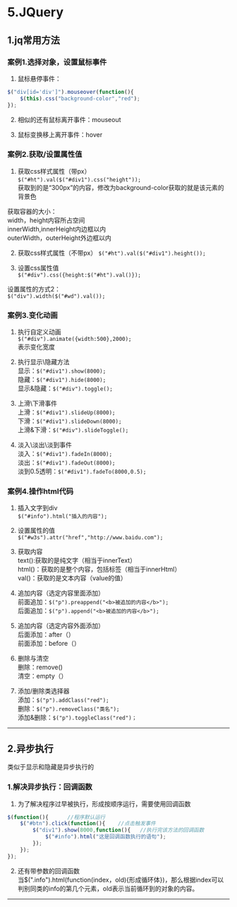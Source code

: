 # 5.JQuery  

## 1.jq常用方法    
### 案例1.选择对象，设置鼠标事件  
1. 鼠标悬停事件：  
```javascript
$("div[id='div']").mouseover(function(){
	$(this).css("background-color","red");
});
```  

2. 相似的还有鼠标离开事件：mouseout  

3. 鼠标变换移上离开事件：hover  

### 案例2.获取/设置属性值  
1. 获取css样式属性（带px）  
``$("#ht").val($("#div1").css("height"));``  
获取到的是“300px”的内容，修改为background-color获取的就是该元素的背景色  
 
获取容器的大小：  
width，height内容所占空间  
innerWidth,innerHeight内边框以内  
outerWidth，outerHeight外边框以内  

2. 获取css样式属性（不带px） 
``$("#ht").val($("#div1").height());``  

3. 设置css属性值  
``$("#div").css({height:$("#ht").val()});``  

设置属性的方式2：  
``$("div").width($("#wd").val());``  

### 案例3.变化动画  
1. 执行自定义动画  
``$("#div").animate({width:500},2000);``  
表示变化宽度  

2. 执行显示\隐藏方法  
显示：``$("#div1").show(8000);``  
隐藏：``$("#div1").hide(8000);``  
显示&隐藏：``$("#div").toggle();``  

3. 上滑\下滑事件  
上滑：``$("#div1").slideUp(8000);``  
下滑：``$("#div1").slideDown(8000);``  
上滑&下滑：``$("#div").slideToggle();``  

5. 淡入\淡出\淡到事件  
淡入：``$("#div1").fadeIn(8000);``  
淡出：``$("#div1").fadeOut(8000);``  
淡到0.5透明：``$("#div1").fadeTo(8000,0.5);``  

### 案例4.操作html代码  
1. 插入文字到div  
``$("#info").html("插入的内容");``  

2. 设置属性的值  
``$("#w3s").attr("href","http://www.baidu.com");``  

3. 获取内容  
text():获取的是纯文字（相当于innerText）  
html()：获取的是整个内容，包括标签（相当于innerHtml）  
val()：获取的是文本内容（value的值）  

4. 追加内容（选定内容里面添加）  
前面追加：``$("p").preappend("<b>被追加的内容</b>");``  
后面追加：``$("p").append("<b>被追加的内容</b>");``  

5. 追加内容（选定内容外面添加）  
后面添加：after（）  
前面添加：before（）  

6. 删除与清空  
删除：remove()  
清空：empty（）  

7. 添加/删除类选择器  
添加：``$("p").addClass("red");``  
删除：``$("p").removeClass("类名");``  
添加&删除：``$("p").toggleClass("red")；``  

---

## 2.异步执行    
类似于显示和隐藏是异步执行的  
### 1.解决异步执行：回调函数  
1. 为了解决程序过早被执行，形成按顺序运行，需要使用回调函数  
```javascript
$(function(){      //程序默认运行
	$("#btn").click(function(){    //点击触发事件
		$("div1").show(8000,function(){   //执行完该方法的回调函数
			$("#info").html("这是回调函数执行的语句");
		});
	});
});
```  

2. 还有带参数的回调函数  
当$(".info").html(function(index，old){形成循环体})，那么根据index可以判别同类的info的第几个元素，old表示当前循环到的对象的内容。  






---












